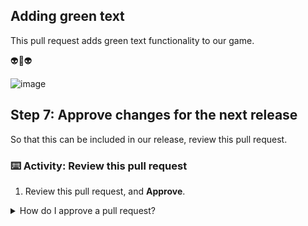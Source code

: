 ## Adding green text

This pull request adds green text functionality to our game.

👽💚👽

![image](https://user-images.githubusercontent.com/13326548/48045204-2df72f00-e144-11e8-8cc8-4fdfcd1762af.png)

## Step 7: Approve changes for the next release

So that this can be included in our release, review this pull request.

### :keyboard: Activity: Review this pull request
1. Review this pull request, and **Approve**.

<details><summary>How do I approve a pull request?</summary>

To approve a pull request, perform the following:

1. Click **Files changed**
1. Click the **Review changes** drop-down
1. Select **Approve**
1. Click **Submit review**

![approve pull request gif](https://user-images.githubusercontent.com/16547949/49187146-8f21b500-f334-11e8-843c-90f20e27a2dd.gif)
</details>